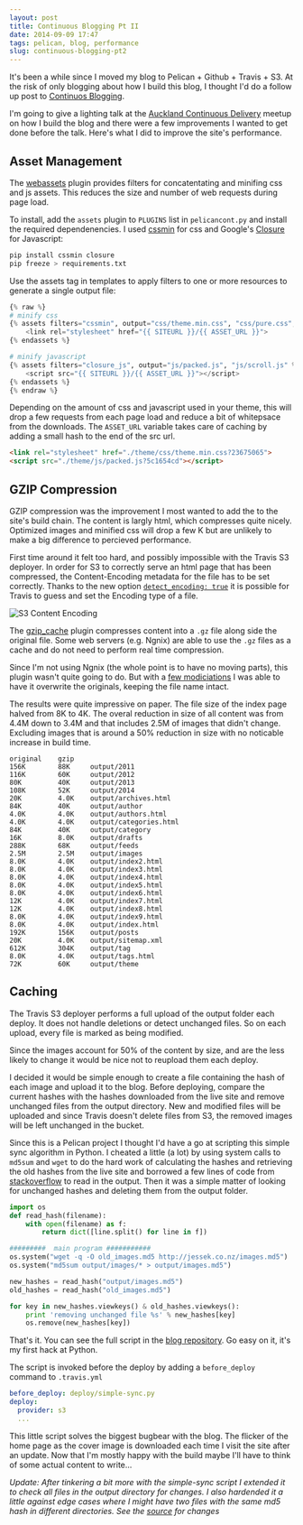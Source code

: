 ```yaml
---
layout: post
title: Continuous Blogging Pt II
date: 2014-09-09 17:47
tags: pelican, blog, performance
slug: continuous-blogging-pt2
---
```


It's been a while since I moved my blog to Pelican + Github + Travis + S3. At the risk of only blogging about how I build this blog, I thought I'd do a follow up post to [Continuos Blogging](|filename|/Posts/continuous-blog.md). 

I'm going to give a lighting talk at the [Auckland Continuous Delivery](http://www.meetup.com/Auckland-Continuous-Delivery/events/170237202/) meetup on how I build the blog and there were a few improvements I wanted to get done before the talk. Here's what I did to improve the site's performance.

<!-- PELICAN_END_SUMMARY -->

Asset Management
----------------

The [webassets](http://docs.getpelican.com/en/3.1.1/plugins.html#asset-management) plugin provides filters for concatentating and minifing css and js assets. This reduces the size and number of web requests during page load.

To install, add the ```assets``` plugin to ```PLUGINS``` list in ```pelicancont.py``` and install the required dependenencies. I used [cssmin](https://pypi.python.org/pypi/cssmin/0.2.0) for css and Google's [Closure](https://developers.google.com/closure/) for Javascript:

```bash
pip install cssmin closure
pip freeze > requirements.txt 
```

Use the assets tag in templates to apply filters to one or more resources to generate a single output file:

```python
{% raw %}
# minify css
{% assets filters="cssmin", output="css/theme.min.css", "css/pure.css", "css/pygments.css" %}
    <link rel="stylesheet" href="{{ SITEURL }}/{{ ASSET_URL }}">
{% endassets %}

# minify javascript
{% assets filters="closure_js", output="js/packed.js", "js/scroll.js" %}
    <script src="{{ SITEURL }}/{{ ASSET_URL }}"></script>
{% endassets %}
{% endraw %}
```

Depending on the amount of css and javascript used in your theme, this will drop a few requests from each page load and reduce a bit of whitepsace from the downloads. The ```ASSET_URL``` variable takes care of caching by adding a small hash to the end of the src url.

```html
<link rel="stylesheet" href="./theme/css/theme.min.css?23675065">
<script src="./theme/js/packed.js?5c1654cd"></script>
```

GZIP Compression
----------------

GZIP compression was the improvement I most wanted to add the to the site's build chain. The content is largly html, which compresses quite nicely. Optimized images and minified css will drop a few K but are unlikely to make a big difference to percieved performance. 

First time around it felt too hard, and possibly impossible with the Travis S3 deployer. In order for S3 to correctly serve an html page that has been compressed, the Content-Encoding metadata for the file has to be set correctly. Thanks to the new option [```detect_encoding: true```](https://github.com/travis-ci/travis-ci/issues/2400) it is possible for Travis to guess and set the Encoding type of a file.

![S3 Content Encoding](|filename|/images/s3-content-encoding.png)

The [gzip_cache](https://github.com/getpelican/pelican-plugins/tree/master/gzip_cache) plugin compresses content into a ``.gz`` file along side the original file. Some web servers (e.g. Ngnix) are able to use the ``.gz`` files as a cache and do not need to perform real time compression.

Since I'm not using Ngnix (the whole point is to have no moving parts), this plugin wasn't quite going to do. But with a [few modiciations](https://github.com/getpelican/pelican-plugins/pull/298/commits) I was able to have it overwrite the originals, keeping the file name intact.

The results were quite impressive on paper. The file size of the index page halved from 8K to 4K. The overal reduction in size of all content was from 4.4M down to 3.4M and that includes 2.5M of images that didn't change. Excluding images that is around a 50% reduction in size with no noticable increase in build time.

```
original    gzip    
156K        88K     output/2011
116K        60K     output/2012
80K         40K     output/2013
108K        52K     output/2014
20K         4.0K    output/archives.html
84K         40K     output/author
4.0K        4.0K    output/authors.html
4.0K        4.0K    output/categories.html
84K         40K     output/category
16K         8.0K    output/drafts
288K        68K     output/feeds
2.5M        2.5M    output/images
8.0K        4.0K    output/index2.html
8.0K        4.0K    output/index3.html
8.0K        4.0K    output/index4.html
8.0K        4.0K    output/index5.html
8.0K        4.0K    output/index6.html
12K         4.0K    output/index7.html
12K         4.0K    output/index8.html
8.0K        4.0K    output/index9.html
8.0K        4.0K    output/index.html
192K        156K    output/posts
20K         4.0K    output/sitemap.xml
612K        304K    output/tag
8.0K        4.0K    output/tags.html
72K         60K     output/theme
```

Caching
-------

The Travis S3 deployer performs a full upload of the output folder each deploy. It does not handle deletions or detect unchanged files. So on each upload, every file is marked as being modified.

Since the images account for 50% of the content by size, and are the less likely to change it would be nice not to reupload them each deploy.

I decided it would be simple enough to create a file containing the hash of each image and upload it to the blog. Before deploying, compare the current hashes with the hashes downloaded from the live site and remove unchanged files from the output directory.  New and modified files will be uploaded and since Travis doesn't delete files from S3, the removed images will be left unchanged in the bucket.

Since this is a Pelican project I thought I'd have a go at scripting this simple sync algorithm in Python. I cheated a little (a lot) by using system calls to ```md5sum``` and ```wget``` to do the hard work of calculating the hashes and retrieving the old hashes from the live site and borrowed a few lines of code from [stackoverflow](http://stackoverflow.com/questions/4803999/python-file-to-dictionary) to read in the output. Then it was a simple matter of looking for unchanged hashes and deleting them from the output folder.

```python
import os
def read_hash(filename):
    with open(filename) as f:
        return dict([line.split() for line in f])

#########  main program ###########
os.system("wget -q -O old_images.md5 http://jessek.co.nz/images.md5")
os.system("md5sum output/images/* > output/images.md5")

new_hashes = read_hash("output/images.md5")
old_hashes = read_hash("old_images.md5")

for key in new_hashes.viewkeys() & old_hashes.viewkeys():
    print 'removing unchanged file %s' % new_hashes[key]
    os.remove(new_hashes[key])
```

That's it. You can see the full script in the [blog repository](https://github.com/jkrshw/jessek-blog/blob/master/deploy/simple-sync.py). Go easy on it, it's my first hack at Python. 

The script is invoked before the deploy by adding a ```before_deploy``` command to ```.travis.yml```

```yml
before_deploy: deploy/simple-sync.py
deploy:
  provider: s3
  ...
```

This little script solves the biggest bugbear with the blog. The flicker of the home page as the cover image is downloaded each time I visit the site after an update. Now that I'm mostly happy with the build maybe I'll have to think of some actual content to write...

_Update: After tinkering a bit more with the simple-sync script I extended it to check all files in the output directory for changes. I also hardended it a little against edge cases where I might have two files with the same md5 hash in different directories. See the [source](https://github.com/jkrshw/jessek-blog/blob/master/deploy/simple-sync.py) for changes_
